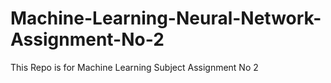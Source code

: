 # Machine-Learning-Neural-Network-Assignment-No-2
This Repo is for Machine Learning Subject Assignment No 2
